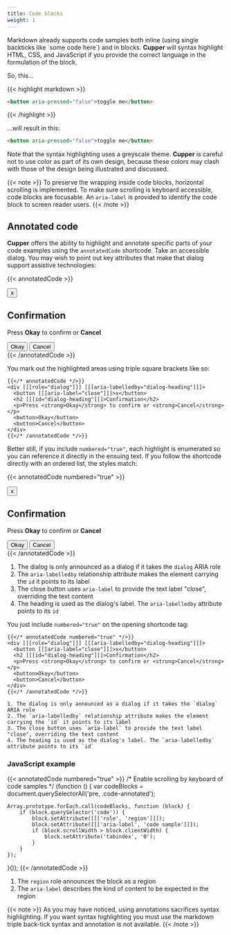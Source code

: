 ```yaml
---
title: Code blocks
weight: 1
---
```


Markdown already supports code samples both inline (using single backticks like \`some code here\`) and in blocks. **Cupper** will syntax highlight HTML, CSS, and JavaScript if you provide the correct language in the formulation of the block.

So, this…

{{< highlight markdown >}}
```html
<button aria-pressed="false">toggle me</button>
```
{{< /highlight >}}

…will result in this:

```html
<button aria-pressed="false">toggle me</button>
```

Note that the syntax highlighting uses a greyscale theme. **Cupper** is careful not to use color as part of its own design, because these colors may clash with those of the design being illustrated and discussed.

{{< note >}}
To preserve the wrapping inside code blocks, horizontal scrolling is implemented. To make sure scrolling is keyboard accessible, code blocks are focusable. An `aria-label` is provided to identify the code block to screen reader users.
{{< /note >}}

## Annotated code

**Cupper** offers the ability to highlight and annotate specific parts of your code examples using the `annotatedCode` shortcode. Take an accessible dialog. You may wish to point out key attributes that make that dialog support assistive technologies:

{{< annotatedCode >}}
<div [[[role="dialog"]]] [[[aria-labelledby="dialog-heading"]]]>
  <button [[[aria-label="close"]]]>x</button>
  <h2 [[[id="dialog-heading"]]]>Confirmation</h2>
  <p>Press <strong>Okay</strong> to confirm or <strong>Cancel</strong></p>
  <button>Okay</button>
  <button>Cancel</button>
</div>
{{< /annotatedCode >}}

You mark out the highlighted areas using triple square brackets like so:

```go-html-template
{{</* annotatedCode */>}}
<div [[[role="dialog"]]] [[[aria-labelledby="dialog-heading"]]]>
  <button [[[aria-label="close"]]]>x</button>
  <h2 [[[id="dialog-heading"]]]>Confirmation</h2>
  <p>Press <strong>Okay</strong> to confirm or <strong>Cancel</strong></p>
  <button>Okay</button>
  <button>Cancel</button>
</div>
{{</* /annotatedCode */>}}
```

Better still, if you include `numbered="true"`, each highlight is enumerated so you can reference it directly in the ensuing text. If you follow the shortcode directly with an ordered list, the styles match:

{{< annotatedCode numbered="true" >}}
<div [[[role="dialog"]]] [[[aria-labelledby="dialog-heading"]]]>
  <button [[[aria-label="close"]]]>x</button>
  <h2 [[[id="dialog-heading"]]]>Confirmation</h2>
  <p>Press <strong>Okay</strong> to confirm or <strong>Cancel</strong></p>
  <button>Okay</button>
  <button>Cancel</button>
</div>
{{< /annotatedCode >}}

1. The dialog is only announced as a dialog if it takes the `dialog` ARIA role
2. The `aria-labelledby` relationship attribute makes the element carrying the `id` it points to its label
3. The close button uses `aria-label` to provide the text label "close", overriding the text content
4. The heading is used as the dialog's label. The `aria-labelledby` attribute points to its `id`

You just include `numbered="true"` on the opening shortcode tag:

```go-html-template
{{</* annotatedCode numbered="true" */>}}
<div [[[role="dialog"]]] [[[aria-labelledby="dialog-heading"]]]>
  <button [[[aria-label="close"]]]>x</button>
  <h2 [[[id="dialog-heading"]]]>Confirmation</h2>
  <p>Press <strong>Okay</strong> to confirm or <strong>Cancel</strong></p>
  <button>Okay</button>
  <button>Cancel</button>
</div>
{{</* /annotatedCode */>}}

1. The dialog is only announced as a dialog if it takes the `dialog` ARIA role
2. The `aria-labelledby` relationship attribute makes the element carrying the `id` it points to its label
3. The close button uses `aria-label` to provide the text label "close", overriding the text content
4. The heading is used as the dialog's label. The `aria-labelledby` attribute points to its `id`
```

### JavaScript example

{{< annotatedCode numbered="true" >}}
/* Enable scrolling by keyboard of code samples */
(function () {
    var codeBlocks = document.querySelectorAll('pre, .code-annotated');

    Array.prototype.forEach.call(codeBlocks, function (block) {
        if (block.querySelector('code')) {
            block.setAttribute([[['role', 'region']]]);
            block.setAttribute([[['aria-label', 'code sample']]]);
            if (block.scrollWidth > block.clientWidth) {
                block.setAttribute('tabindex', '0');
            }
        }
    });
}());
{{< /annotatedCode >}}

1. The `region` role announces the block as a region
2. The `aria-label` describes the kind of content to be expected in the region

{{< note >}}
As you may have noticed, using annotations sacrifices syntax highlighting. If you want syntax highlighting you must use the markdown triple back-tick syntax and annotation is not available.
{{< /note >}}
